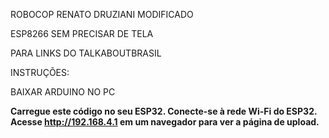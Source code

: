 ROBOCOP RENATO DRUZIANI MODIFICADO

ESP8266 SEM PRECISAR DE TELA

PARA LINKS DO TALKABOUTBRASIL


INSTRUÇÕES: 

BAIXAR ARDUINO NO PC

**Carregue este código no seu ESP32.
Conecte-se à rede Wi-Fi do ESP32.
Acesse http://192.168.4.1 em um navegador para ver a página de upload.**
